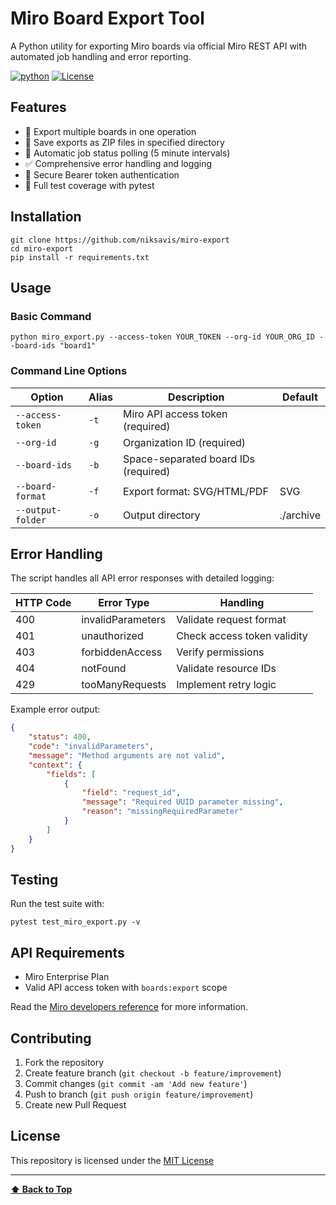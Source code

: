 # Miro Board Export Tool

A Python utility for exporting Miro boards via official Miro REST API with automated job handling and error reporting.

[![python](https://img.shields.io/badge/Python-3.13-3776AB.svg?style=flat&logo=python&logoColor=white)](https://www.python.org)
[![License](https://img.shields.io/badge/License-MIT-green)](LICENSE)

## Features

- 🚀 Export multiple boards in one operation
- 📁 Save exports as ZIP files in specified directory
- 🔄 Automatic job status polling (5 minute intervals)
- ✅ Comprehensive error handling and logging
- 🔐 Secure Bearer token authentication
- 🧪 Full test coverage with pytest

## Installation
```
git clone https://github.com/niksavis/miro-export
cd miro-export
pip install -r requirements.txt
```

## Usage

### Basic Command
```
python miro_export.py --access-token YOUR_TOKEN --org-id YOUR_ORG_ID --board-ids "board1"
```

### Command Line Options
| Option            | Alias | Description                          | Default   |
| ----------------- | ----- | ------------------------------------ | --------- |
| `--access-token`  | `-t`  | Miro API access token (required)     |           |
| `--org-id`        | `-g`  | Organization ID (required)           |           |
| `--board-ids`     | `-b`  | Space-separated board IDs (required) |           |
| `--board-format`  | `-f`  | Export format: SVG/HTML/PDF          | SVG       |
| `--output-folder` | `-o`  | Output directory                     | ./archive |


## Error Handling

The script handles all API error responses with detailed logging:

| HTTP Code | Error Type        | Handling                    |
| --------- | ----------------- | --------------------------- |
| 400       | invalidParameters | Validate request format     |
| 401       | unauthorized      | Check access token validity |
| 403       | forbiddenAccess   | Verify permissions          |
| 404       | notFound          | Validate resource IDs       |
| 429       | tooManyRequests   | Implement retry logic       |

Example error output:
```json
{
    "status": 400,
    "code": "invalidParameters",
    "message": "Method arguments are not valid",
    "context": {
        "fields": [
            {
                "field": "request_id",
                "message": "Required UUID parameter missing",
                "reason": "missingRequiredParameter"
            }
        ]
    }
}
```

## Testing

Run the test suite with:
```
pytest test_miro_export.py -v
```

## API Requirements

- Miro Enterprise Plan
- Valid API access token with `boards:export` scope

Read the [Miro developers reference](https://developers.miro.com/reference/board-export) for more information.

## Contributing

1. Fork the repository
2. Create feature branch (`git checkout -b feature/improvement`)
3. Commit changes (`git commit -am 'Add new feature'`)
4. Push to branch (`git push origin feature/improvement`)
5. Create new Pull Request

## License

This repository is licensed under the [MIT License](LICENSE)

---

**[⬆ Back to Top](#miro-board-export-tool)**
